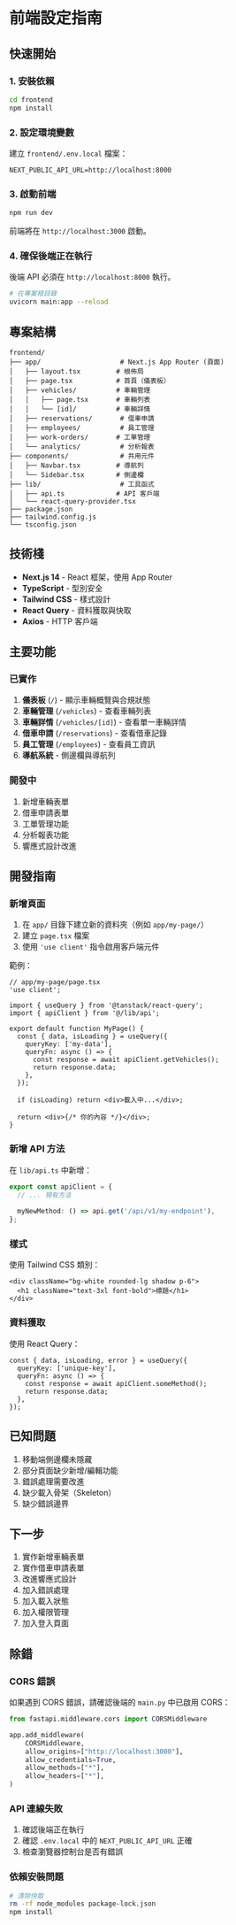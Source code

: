 # 前端設定指南

## 快速開始

### 1. 安裝依賴

```bash
cd frontend
npm install
```

### 2. 設定環境變數

建立 `frontend/.env.local` 檔案：

```env
NEXT_PUBLIC_API_URL=http://localhost:8000
```

### 3. 啟動前端

```bash
npm run dev
```

前端將在 `http://localhost:3000` 啟動。

### 4. 確保後端正在執行

後端 API 必須在 `http://localhost:8000` 執行。

```bash
# 在專案根目錄
uvicorn main:app --reload
```

## 專案結構

```
frontend/
├── app/                    # Next.js App Router (頁面)
│   ├── layout.tsx         # 根佈局
│   ├── page.tsx           # 首頁（儀表板）
│   ├── vehicles/          # 車輛管理
│   │   ├── page.tsx       # 車輛列表
│   │   └── [id]/          # 車輛詳情
│   ├── reservations/       # 借車申請
│   ├── employees/          # 員工管理
│   ├── work-orders/       # 工單管理
│   └── analytics/          # 分析報表
├── components/             # 共用元件
│   ├── Navbar.tsx         # 導航列
│   └── Sidebar.tsx        # 側邊欄
├── lib/                    # 工具函式
│   ├── api.ts             # API 客戶端
│   └── react-query-provider.tsx
├── package.json
├── tailwind.config.js
└── tsconfig.json
```

## 技術棧

- **Next.js 14** - React 框架，使用 App Router
- **TypeScript** - 型別安全
- **Tailwind CSS** - 樣式設計
- **React Query** - 資料獲取與快取
- **Axios** - HTTP 客戶端

## 主要功能

### 已實作

1. **儀表板** (`/`) - 顯示車輛概覽與合規狀態
2. **車輛管理** (`/vehicles`) - 查看車輛列表
3. **車輛詳情** (`/vehicles/[id]`) - 查看單一車輛詳情
4. **借車申請** (`/reservations`) - 查看借車記錄
5. **員工管理** (`/employees`) - 查看員工資訊
6. **導航系統** - 側邊欄與導航列

### 開發中

1. 新增車輛表單
2. 借車申請表單
3. 工單管理功能
4. 分析報表功能
5. 響應式設計改進

## 開發指南

### 新增頁面

1. 在 `app/` 目錄下建立新的資料夾（例如 `app/my-page/`）
2. 建立 `page.tsx` 檔案
3. 使用 `'use client'` 指令啟用客戶端元件

範例：

```tsx
// app/my-page/page.tsx
'use client';

import { useQuery } from '@tanstack/react-query';
import { apiClient } from '@/lib/api';

export default function MyPage() {
  const { data, isLoading } = useQuery({
    queryKey: ['my-data'],
    queryFn: async () => {
      const response = await apiClient.getVehicles();
      return response.data;
    },
  });

  if (isLoading) return <div>載入中...</div>;

  return <div>{/* 你的內容 */}</div>;
}
```

### 新增 API 方法

在 `lib/api.ts` 中新增：

```typescript
export const apiClient = {
  // ... 現有方法
  
  myNewMethod: () => api.get('/api/v1/my-endpoint'),
};
```

### 樣式

使用 Tailwind CSS 類別：

```tsx
<div className="bg-white rounded-lg shadow p-6">
  <h1 className="text-3xl font-bold">標題</h1>
</div>
```

### 資料獲取

使用 React Query：

```tsx
const { data, isLoading, error } = useQuery({
  queryKey: ['unique-key'],
  queryFn: async () => {
    const response = await apiClient.someMethod();
    return response.data;
  },
});
```

## 已知問題

1. 移動端側邊欄未隱藏
2. 部分頁面缺少新增/編輯功能
3. 錯誤處理需要改進
4. 缺少載入骨架（Skeleton）
5. 缺少錯誤邊界

## 下一步

1. 實作新增車輛表單
2. 實作借車申請表單
3. 改進響應式設計
4. 加入錯誤處理
5. 加入載入狀態
6. 加入權限管理
7. 加入登入頁面

## 除錯

### CORS 錯誤

如果遇到 CORS 錯誤，請確認後端的 `main.py` 中已啟用 CORS：

```python
from fastapi.middleware.cors import CORSMiddleware

app.add_middleware(
    CORSMiddleware,
    allow_origins=["http://localhost:3000"],
    allow_credentials=True,
    allow_methods=["*"],
    allow_headers=["*"],
)
```

### API 連線失敗

1. 確認後端正在執行
2. 確認 `.env.local` 中的 `NEXT_PUBLIC_API_URL` 正確
3. 檢查瀏覽器控制台是否有錯誤

### 依賴安裝問題

```bash
# 清除快取
rm -rf node_modules package-lock.json
npm install
```


